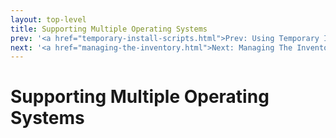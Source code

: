 ```yaml
---
layout: top-level
title: Supporting Multiple Operating Systems
prev: '<a href="temporary-install-scripts.html">Prev: Using Temporary Install Scripts</a>'
next: '<a href="managing-the-inventory.html">Next: Managing The Inventory</a>'
---
```


# Supporting Multiple Operating Systems